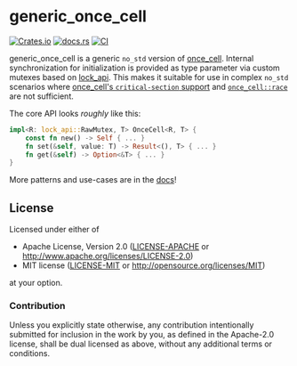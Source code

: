 # generic_once_cell

[![Crates.io](https://img.shields.io/crates/v/generic_once_cell)](https://crates.io/crates/generic_once_cell)
[![docs.rs](https://img.shields.io/docsrs/generic_once_cell)](https://docs.rs/generic_once_cell)
[![CI](https://github.com/mkroening/generic_once_cell/actions/workflows/ci.yml/badge.svg)](https://github.com/mkroening/generic_once_cell/actions/workflows/ci.yml)

generic_once_cell is a generic `no_std` version of [once_cell].
Internal synchronization for initialization is provided as type parameter via custom mutexes based on [lock_api].
This makes it suitable for use in complex `no_std` scenarios where [once_cell's `critical-section` support] and [`once_cell::race`] are not sufficient.

The core API looks *roughly* like this:
```rust
impl<R: lock_api::RawMutex, T> OnceCell<R, T> {
    const fn new() -> Self { ... }
    fn set(&self, value: T) -> Result<(), T> { ... }
    fn get(&self) -> Option<&T> { ... }
}
```

More patterns and use-cases are in the [docs]!

[once_cell]: https://crates.io/crates/once_cell
[lock_api]: https://crates.io/crates/lock_api
[once_cell's `critical-section` support]: https://github.com/matklad/once_cell/blob/master/CHANGELOG.md#1160
[`once_cell::race`]: https://docs.rs/once_cell/1.16.0/once_cell/race/index.html
[docs]: https://docs.rs/generic_once_cell

## License

Licensed under either of

 * Apache License, Version 2.0
   ([LICENSE-APACHE](LICENSE-APACHE) or http://www.apache.org/licenses/LICENSE-2.0)
 * MIT license
   ([LICENSE-MIT](LICENSE-MIT) or http://opensource.org/licenses/MIT)

at your option.

### Contribution

Unless you explicitly state otherwise, any contribution intentionally submitted
for inclusion in the work by you, as defined in the Apache-2.0 license, shall be
dual licensed as above, without any additional terms or conditions.
